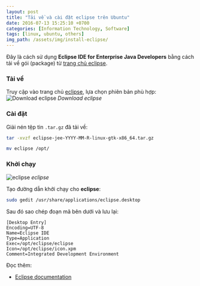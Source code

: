 ```yaml
---
layout: post
title: "Tải về và cài đặt eclipse trên Ubuntu"
date: 2016-07-13 15:25:10 +0700
categories: [Information Technology, Software]
tags: [linux, ubuntu, others]
img_path: /assets/img/install-eclipse/
---
```


Đây là cách sử dụng **Eclipse IDE for Enterprise Java Developers** bằng cách tải về gói (package) từ [trang chủ eclipse](https://www.eclipse.org/downloads/packages/).

### Tải về
Truy cập vào trang chủ [eclipse](https://www.eclipse.org/downloads/packages/), lựa chọn phiên bản phù hợp:
![Download eclipse](Download_eclipse.png)
_Download eclipse_

### Cài đặt
Giải nén tệp tin `.tar.gz` đã tải về:  
```bash
tar -xvzf eclipse-jee-YYYY-MM-R-linux-gtk-x86_64.tar.gz
```
```bash
mv eclipse /opt/
```

### Khởi chạy
![eclipse](eclipse.png)
_eclipse_

Tạo đường dẫn khởi chạy cho **eclipse**:  
```bash
sudo gedit /usr/share/applications/eclipse.desktop
```
Sau đó sao chép đoạn mã bên dưới và lưu lại:
```
[Desktop Entry]
Encoding=UTF-8
Name=Eclipse IDE
Type=Application
Exec=/opt/eclipse/eclipse
Icon=/opt/eclipse/icon.xpm
Comment=Integrated Development Environment
```

Đọc thêm:
- [Eclipse documentation](https://help.eclipse.org/latest/index.jsp)
